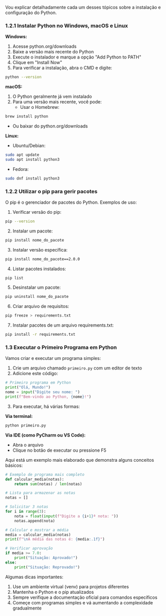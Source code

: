Vou explicar detalhadamente cada um desses tópicos sobre a instalação e configuração do Python.

### 1.2.1 Instalar Python no Windows, macOS e Linux

**Windows:**
1. Acesse python.org/downloads
2. Baixe a versão mais recente do Python
3. Execute o instalador e marque a opção "Add Python to PATH"
4. Clique em "Install Now"
5. Para verificar a instalação, abra o CMD e digite:
```bash
python --version
```

**macOS:**
1. O Python geralmente já vem instalado
2. Para uma versão mais recente, você pode:
   - Usar o Homebrew:
```bash
brew install python
```
   - Ou baixar do python.org/downloads

**Linux:**
- Ubuntu/Debian:
```bash
sudo apt update
sudo apt install python3
```
- Fedora:
```bash
sudo dnf install python3
```

### 1.2.2 Utilizar o pip para gerir pacotes

O pip é o gerenciador de pacotes do Python. Exemplos de uso:

1. Verificar versão do pip:
```bash
pip --version
```

2. Instalar um pacote:
```bash
pip install nome_do_pacote
```

3. Instalar versão específica:
```bash
pip install nome_do_pacote==2.0.0
```

4. Listar pacotes instalados:
```bash
pip list
```

5. Desinstalar um pacote:
```bash
pip uninstall nome_do_pacote
```

6. Criar arquivo de requisitos:
```bash
pip freeze > requirements.txt
```

7. Instalar pacotes de um arquivo requirements.txt:
```bash
pip install -r requirements.txt
```

### 1.3 Executar o Primeiro Programa em Python

Vamos criar e executar um programa simples:

1. Crie um arquivo chamado `primeiro.py` com um editor de texto
2. Adicione este código:

```python
# Primeiro programa em Python
print("Olá, Mundo!")
nome = input("Digite seu nome: ")
print(f"Bem-vindo ao Python, {nome}!")
```

3. Para executar, há várias formas:

**Via terminal:**
```bash
python primeiro.py
```

**Via IDE (como PyCharm ou VS Code):**
- Abra o arquivo
- Clique no botão de executar ou pressione F5

Aqui está um exemplo mais elaborado que demonstra alguns conceitos básicos:

```python
# Exemplo de programa mais completo
def calcular_media(notas):
    return sum(notas) / len(notas)

# Lista para armazenar as notas
notas = []

# Solicitar 3 notas
for i in range(3):
    nota = float(input(f"Digite a {i+1}ª nota: "))
    notas.append(nota)

# Calcular e mostrar a média
media = calcular_media(notas)
print(f"\nA média das notas é: {media:.1f}")

# Verificar aprovação
if media >= 7.0:
    print("Situação: Aprovado!")
else:
    print("Situação: Reprovado!")
```

Algumas dicas importantes:
1. Use um ambiente virtual (venv) para projetos diferentes
2. Mantenha o Python e o pip atualizados
3. Sempre verifique a documentação oficial para comandos específicos
4. Começe com programas simples e vá aumentando a complexidade gradualmente
